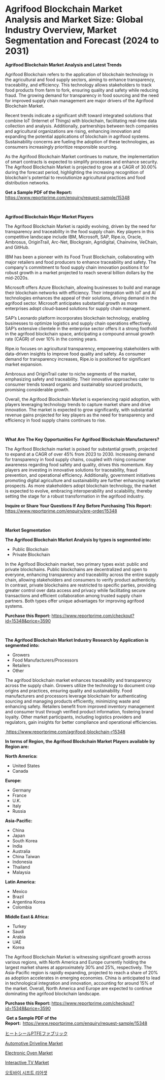 <p><h1>Agrifood Blockchain Market Analysis and Market Size: Global Industry Overview, Market Segmentation and Forecast (2024 to 2031)</h1></p><p><strong>Agrifood Blockchain Market Analysis and Latest Trends</strong></p>
<p><p>Agrifood Blockchain refers to the application of blockchain technology in the agricultural and food supply sectors, aiming to enhance transparency, traceability, and efficiency. This technology allows stakeholders to track food products from farm to fork, ensuring quality and safety while reducing fraud. The growing demand for transparency in food sourcing and the need for improved supply chain management are major drivers of the Agrifood Blockchain Market.</p><p>Recent trends indicate a significant shift toward integrated solutions that combine IoT (Internet of Things) with blockchain, facilitating real-time data collection and analysis. Additionally, partnerships between tech companies and agricultural organizations are rising, enhancing innovation and expanding the potential applications of blockchain in agrifood systems. Sustainability concerns are fueling the adoption of these technologies, as consumers increasingly prioritize responsible sourcing.</p><p>As the Agrifood Blockchain Market continues to mature, the implementation of smart contracts is expected to simplify processes and enhance security. The Agrifood Blockchain Market is projected to grow at a CAGR of 30.00% during the forecast period, highlighting the increasing recognition of blockchain's potential to revolutionize agricultural practices and food distribution networks.</p></p>
<p><strong>Get a Sample PDF of the Report:&nbsp;</strong> <a href="https://www.reportprime.com/enquiry/request-sample/15348">https://www.reportprime.com/enquiry/request-sample/15348</a></p>
<p>&nbsp;</p>
<p><strong>Agrifood Blockchain Major Market Players</strong></p>
<p><p>The Agrifood Blockchain Market is rapidly evolving, driven by the need for transparency and traceability in the food supply chain. Key players in this competitive landscape include IBM, Microsoft, SAP, Ripe.io, Oracle, Ambrosus, OriginTrail, Arc-Net, Blockgrain, Agridigital, Chainvine, VeChain, and GitHub.</p><p>IBM has been a pioneer with its Food Trust Blockchain, collaborating with major retailers and food producers to enhance traceability and safety. The company's commitment to food supply chain innovation positions it for robust growth in a market projected to reach several billion dollars by the mid-2020s.</p><p>Microsoft offers Azure Blockchain, allowing businesses to build and manage their blockchain networks with efficiency. Their integration with IoT and AI technologies enhances the appeal of their solutions, driving demand in the agrifood sector. Microsoft anticipates substantial growth as more enterprises adopt cloud-based solutions for supply chain management.</p><p>SAP’s Leonardo platform incorporates blockchain technology, enabling businesses to optimize logistics and supply chain operations effectively. SAP’s extensive clientele in the enterprise sector offers it a strong foothold in the agrifood blockchain space, anticipating a compound annual growth rate (CAGR) of over 10% in the coming years.</p><p>Ripe.io focuses on agricultural transparency, empowering stakeholders with data-driven insights to improve food quality and safety. As consumer demand for transparency increases, Ripe.io is positioned for significant market expansion.</p><p>Ambrosus and OriginTrail cater to niche segments of the market, emphasizing safety and traceability. Their innovative approaches cater to consumer trends toward organic and sustainably sourced products, promising considerable growth.</p><p>Overall, the Agrifood Blockchain Market is experiencing rapid adoption, with players leveraging technology trends to capture market share and drive innovation. The market is expected to grow significantly, with substantial revenue gains projected for key players as the need for transparency and efficiency in food supply chains continues to rise.</p></p>
<p>&nbsp;</p>
<p><strong>What Are The Key Opportunities For Agrifood Blockchain Manufacturers?</strong></p>
<p><p>The Agrifood Blockchain market is poised for substantial growth, projected to expand at a CAGR of over 45% from 2023 to 2030. Increasing demand for transparency in food supply chains, coupled with rising consumer awareness regarding food safety and quality, drives this momentum. Key players are investing in innovative solutions for traceability, fraud prevention, and operational efficiency. Additionally, government initiatives promoting digital agriculture and sustainability are further enhancing market prospects. As more stakeholders adopt blockchain technology, the market is expected to evolve, embracing interoperability and scalability, thereby setting the stage for a robust transformation in the agrifood industry.</p></p>
<p><strong>Inquire or Share Your Questions If Any Before Purchasing This Report:</strong> <a href="https://www.reportprime.com/enquiry/pre-order/15348">https://www.reportprime.com/enquiry/pre-order/15348</a></p>
<p>&nbsp;</p>
<p><strong>Market Segmentation</strong></p>
<p><strong>The Agrifood Blockchain Market Analysis by types is segmented into:</strong></p>
<p><ul><li>Public Blockchain</li><li>Private Blockchain</li></ul></p>
<p><p>In the Agrifood Blockchain market, two primary types exist: public and private blockchains. Public blockchains are decentralized and open to everyone, enhancing transparency and traceability across the entire supply chain, allowing stakeholders and consumers to verify product authenticity. In contrast, private blockchains are restricted to specific parties, providing greater control over data access and privacy while facilitating secure transactions and efficient collaboration among trusted supply chain partners. Both types offer unique advantages for improving agrifood systems.</p></p>
<p><strong>Purchase this Report:&nbsp;</strong><a href="https://www.reportprime.com/checkout?id=15348&price=3590">https://www.reportprime.com/checkout?id=15348&price=3590</a></p>
<p>&nbsp;</p>
<p><strong>The Agrifood Blockchain Market Industry Research by Application is segmented into:</strong></p>
<p><ul><li>Growers</li><li>Food Manufacturers/Processors</li><li>Retailers</li><li>Other</li></ul></p>
<p><p>The agrifood blockchain market enhances traceability and transparency across the supply chain. Growers utilize the technology to document crop origins and practices, ensuring quality and sustainability. Food manufacturers and processors leverage blockchain for authenticating sourcing and managing products efficiently, minimizing waste and enhancing safety. Retailers benefit from improved inventory management and consumer trust through verified product information, fostering brand loyalty. Other market participants, including logistics providers and regulators, gain insights for better compliance and operational efficiencies.</p></p>
<p><a href="https://www.reportprime.com/agrifood-blockchain-r15348">&nbsp;https://www.reportprime.com/agrifood-blockchain-r15348</a></p>
<p><strong>In terms of Region, the Agrifood Blockchain Market Players available by Region are:</strong></p>
<p>
    <p> <strong> North America: </strong>
        <ul>
            <li>United States</li>
            <li>Canada</li>
        </ul>
        </p> 
    <p> <strong> Europe: </strong>
        <ul>
            <li>Germany</li>
            <li>France</li>
            <li>U.K.</li>
            <li>Italy</li>
            <li>Russia</li>
        </ul>
        </p> 
    <p> <strong> Asia-Pacific: </strong>
        <ul>
            <li>China</li>
            <li>Japan</li>
            <li>South Korea</li>
            <li>India</li>
            <li>Australia</li>
            <li>China Taiwan</li>
            <li>Indonesia</li>
            <li>Thailand</li>
            <li>Malaysia</li>
        </ul>
        </p> 
    <p> <strong> Latin America: </strong>
        <ul>
            <li>Mexico</li>
            <li>Brazil</li>
            <li>Argentina Korea</li>
            <li>Colombia</li>
        </ul>
        </p> 
    <p> <strong> Middle East & Africa: </strong>
        <ul>
            <li>Turkey</li>
            <li>Saudi</li>
            <li>Arabia</li>
            <li>UAE</li>
            <li>Korea</li>
        </ul>
    </p>
    </p>
<p><p>The Agrifood Blockchain Market is witnessing significant growth across various regions, with North America and Europe currently holding the largest market shares at approximately 30% and 25%, respectively. The Asia-Pacific region is rapidly expanding, projected to reach a share of 20% as adoption accelerates in emerging economies. China is anticipated to lead in technological integration and innovation, accounting for around 15% of the market. Overall, North America and Europe are expected to continue dominating the agrifood blockchain landscape.</p></p>
<p><strong>Purchase this Report: </strong><a href="https://www.reportprime.com/checkout?id=15348&price=3590">https://www.reportprime.com/checkout?id=15348&price=3590</a></p>
<p>&nbsp;<strong>Get a Sample PDF of the Report:&nbsp;&nbsp;</strong><a href="https://www.reportprime.com/enquiry/request-sample/15348">https://www.reportprime.com/enquiry/request-sample/15348</a></p>
<p><strong></strong></p>
<p><p><a href="https://medium.com/@barbarakss89/heat-sealing-ptfe-fabrics-market-%E3%81%AE%E3%82%B0%E3%83%AD%E3%83%BC%E3%83%90%E3%83%AB%E5%B8%82%E5%A0%B4%E6%A6%82%E8%A6%81%E3%81%AF-%E4%B8%96%E7%95%8C%E3%81%8A%E3%82%88%E3%81%B3%E4%B8%BB%E8%A6%81%E5%B8%82%E5%A0%B4%E3%81%AB%E3%81%8A%E3%81%91%E3%82%8B%E6%A5%AD%E7%95%8C%E3%81%AB%E5%BD%B1%E9%9F%BF%E3%82%92%E4%B8%8E%E3%81%88%E3%82%8B%E4%B8%BB%E8%A6%81%E3%81%AA%E3%83%88%E3%83%AC%E3%83%B3%E3%83%89%E3%81%AB%E3%81%A4%E3%81%84%E3%81%A6-%E7%8B%AC%E8%87%AA%E3%81%AE%E8%A6%96%E7%82%B9%E3%82%92%E6%8F%90%E4%BE%9B%E3%81%97%E3%81%BE%E3%81%99-86dcb94645eb">ヒートシールPTFEファブリック</a></p><p><a href="https://issuu.com/reportprime-2/docs/automotive-driveline-market-size-20_b454e14c8203da">Automotive Driveline Market</a></p><p><a href="https://medium.com/@chloeconn57/the-electronic-oven-market-decisions-are-mostly-driven-by-resource-optimization-and-613139d4c6c8">Electronic Oven Market</a></p><p><a href="https://medium.com/@chloeconn57/the-comprehensive-interactive-tv-market-research-report-is-essential-for-understanding-current-58ddca14f660">Interactive TV Market</a></p><p><a href="https://medium.com/@scotthereford10/%ED%98%81%EC%8B%A0%EC%9D%98-%EB%AF%B8%EB%9E%98-%EA%B8%80%EB%A1%9C%EB%B2%8C-%EC%98%A4%ED%86%A0%EB%B0%94%EC%9D%B4-%EB%A6%AC%EC%96%B4%EC%85%8B-%EC%8B%9C%EC%9E%A5-%EC%84%B1%EC%9E%A5-%EB%B0%8F-%EA%B8%B0%ED%9A%8C-2024-2031-3b6c351a949d">오토바이 시프트 리어셋</a></p></p>